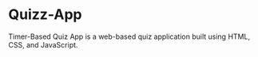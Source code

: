 # Quizz-App

Timer-Based Quiz App is a web-based quiz application built using HTML, CSS, and JavaScript.
